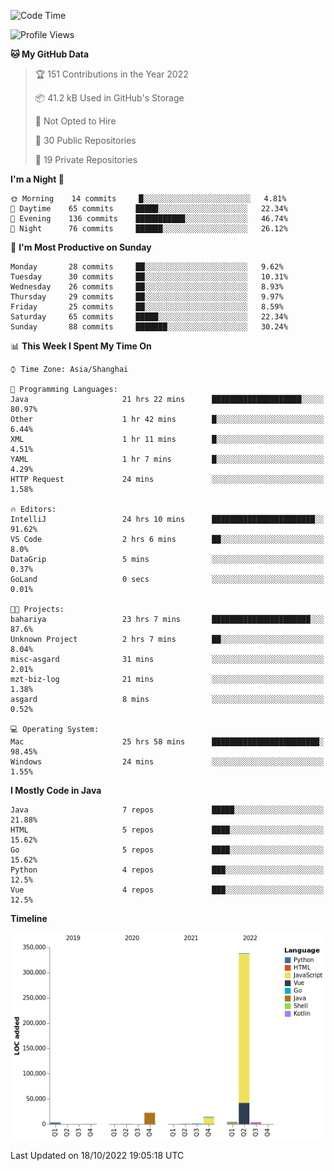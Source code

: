 <!--START_SECTION:waka-->
![Code Time](http://img.shields.io/badge/Code%20Time-1%2C278%20hrs%2048%20mins-blue)

![Profile Views](http://img.shields.io/badge/Profile%20Views-0-blue)

**🐱 My GitHub Data** 

> 🏆 151 Contributions in the Year 2022
 > 
> 📦 41.2 kB Used in GitHub's Storage 
 > 
> 🚫 Not Opted to Hire
 > 
> 📜 30 Public Repositories 
 > 
> 🔑 19 Private Repositories  
 > 
**I'm a Night 🦉** 

```text
🌞 Morning    14 commits     █░░░░░░░░░░░░░░░░░░░░░░░░   4.81% 
🌆 Daytime    65 commits     █████░░░░░░░░░░░░░░░░░░░░   22.34% 
🌃 Evening    136 commits    ███████████░░░░░░░░░░░░░░   46.74% 
🌙 Night      76 commits     ██████░░░░░░░░░░░░░░░░░░░   26.12%

```
📅 **I'm Most Productive on Sunday** 

```text
Monday       28 commits     ██░░░░░░░░░░░░░░░░░░░░░░░   9.62% 
Tuesday      30 commits     ██░░░░░░░░░░░░░░░░░░░░░░░   10.31% 
Wednesday    26 commits     ██░░░░░░░░░░░░░░░░░░░░░░░   8.93% 
Thursday     29 commits     ██░░░░░░░░░░░░░░░░░░░░░░░   9.97% 
Friday       25 commits     ██░░░░░░░░░░░░░░░░░░░░░░░   8.59% 
Saturday     65 commits     █████░░░░░░░░░░░░░░░░░░░░   22.34% 
Sunday       88 commits     ███████░░░░░░░░░░░░░░░░░░   30.24%

```


📊 **This Week I Spent My Time On** 

```text
⌚︎ Time Zone: Asia/Shanghai

💬 Programming Languages: 
Java                     21 hrs 22 mins      ████████████████████░░░░░   80.97% 
Other                    1 hr 42 mins        █░░░░░░░░░░░░░░░░░░░░░░░░   6.44% 
XML                      1 hr 11 mins        █░░░░░░░░░░░░░░░░░░░░░░░░   4.51% 
YAML                     1 hr 7 mins         █░░░░░░░░░░░░░░░░░░░░░░░░   4.29% 
HTTP Request             24 mins             ░░░░░░░░░░░░░░░░░░░░░░░░░   1.58%

🔥 Editors: 
IntelliJ                 24 hrs 10 mins      ███████████████████████░░   91.62% 
VS Code                  2 hrs 6 mins        ██░░░░░░░░░░░░░░░░░░░░░░░   8.0% 
DataGrip                 5 mins              ░░░░░░░░░░░░░░░░░░░░░░░░░   0.37% 
GoLand                   0 secs              ░░░░░░░░░░░░░░░░░░░░░░░░░   0.01%

🐱‍💻 Projects: 
bahariya                 23 hrs 7 mins       ██████████████████████░░░   87.6% 
Unknown Project          2 hrs 7 mins        ██░░░░░░░░░░░░░░░░░░░░░░░   8.04% 
misc-asgard              31 mins             ░░░░░░░░░░░░░░░░░░░░░░░░░   2.01% 
mzt-biz-log              21 mins             ░░░░░░░░░░░░░░░░░░░░░░░░░   1.38% 
asgard                   8 mins              ░░░░░░░░░░░░░░░░░░░░░░░░░   0.52%

💻 Operating System: 
Mac                      25 hrs 58 mins      ████████████████████████░   98.45% 
Windows                  24 mins             ░░░░░░░░░░░░░░░░░░░░░░░░░   1.55%

```

**I Mostly Code in Java** 

```text
Java                     7 repos             █████░░░░░░░░░░░░░░░░░░░░   21.88% 
HTML                     5 repos             ████░░░░░░░░░░░░░░░░░░░░░   15.62% 
Go                       5 repos             ████░░░░░░░░░░░░░░░░░░░░░   15.62% 
Python                   4 repos             ███░░░░░░░░░░░░░░░░░░░░░░   12.5% 
Vue                      4 repos             ███░░░░░░░░░░░░░░░░░░░░░░   12.5%

```


**Timeline**

![Chart not found](https://raw.githubusercontent.com/youtiaoguagua/youtiaoguagua/master/charts/bar_graph.png) 


 Last Updated on 18/10/2022 19:05:18 UTC
<!--END_SECTION:waka-->